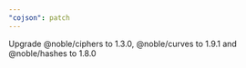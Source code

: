 ```yaml
---
"cojson": patch
---
```


Upgrade @noble/ciphers to 1.3.0, @noble/curves to 1.9.1 and @noble/hashes to 1.8.0
